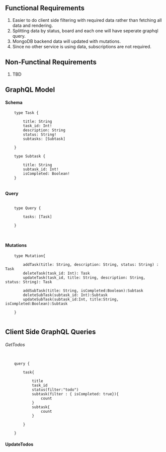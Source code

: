 ## Functional Requirements

1. Easier to do client side filtering with required data rather than fetching all data and rendering.
2. Splitting data by status, board and each one will have seperate graphql query.
3. MongoDB backend data will updated with mutations.
4. Since no other service is using data, subscriptions are not required.


## Non-Functinal Requirements

1. TBD


## GraphQL Model


#### Schema 

```
	type Task {

		title: String
		task_id: Int!
		description: String
		status: String!
		subtasks: [Subtask]
	
	}

	type Subtask {

		title: String
		subtask_id: Int!
		isCompleted: Boolean!
	}


```


#### Query


```

	type Query {

		tasks: [Task]
		
	}



```



#### Mutations

```
	type Mutation{
	
		addTask(title: String, description: String, status: String) : Task
		deleteTask(task_id: Int): Task
		updateTask(task_id, title: String, description: String, status: String): Task

		addSubTask(title: String, isCompleted:Boolean):Subtask
		deleteSubTask(subtask_id: Int):Subtask
		updateSubTask(subtask_id:Int, title:String, isCompleted:Boolean):Subtask
	
	}
	

```



## Client Side GraphQL Queries


###### GetTodos
```

	query {

		task{

			title
			task_id
			status(filter:"todo")
			subtask(filter : { isCompleted: true}){
				count			
			}
			subtask{
				count
			}

		}
	
	}

```


#### UpdateTodos

```

	 
	


```